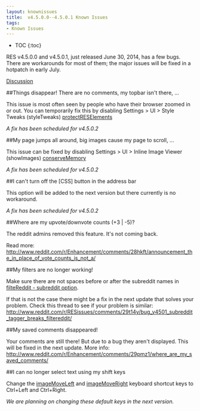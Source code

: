 ```yaml
---
layout: knownissues
title:  v4.5.0.0--4.5.0.1 Known Issues
tags:
- Known Issues
---
```


* TOC
{:toc}

RES v4.5.0.0 and v4.5.0.1, just released June 30, 2014, has a few bugs. There are workarounds for most of them; the major issues will be fixed in a hotpatch in early July.

[Discussion](http://www.reddit.com/r/RESissues/comments/29wldq/res_v4501_known_issues_workarounds_and_more_info)


##Things disappear! There are no comments, my topbar isn't there, ...

This issue is most often seen by people who have their browser zoomed in or out.
You can temporarily fix this by disabling Settings > UI > Style Tweaks (styleTweaks) [protectRESElements](/r/funny/comments/29wc3o/managed_to_find_benders_email_on_a_futurama/#!settings/styleTweaks/protectRESElements)

*A fix has been scheduled for v4.5.0.2*

##My page jumps all around, big images cause my page to scroll, ...

This issue can be fixed by disabling Settings > UI > Inline Image Viewer (showImages) [conserveMemory](/r/RESissues/wiki/edit/knownissues/4_5_0_1#!settings/showImages/conserveMemory)

*A fix has been scheduled for v4.5.0.2*

##I can't turn off the [CSS] button in the address bar

This option will be added to the next version but there currently is no workaround.

*A fix has been scheduled for v4.5.0.2*


##Where are my upvote/downvote counts (+3 | -5)?

The reddit admins removed this feature. It's not coming back.

Read more: http://www.reddit.com/r/Enhancement/comments/28hkft/announcement_the_in_place_of_vote_counts_is_not_a/

##My filters are no longer working!

Make sure there are not spaces before or after the subreddit names in [filteReddit - subreddit option](/#!settings/filteReddit/subreddits).

If that is not the case there might be a fix in the next update that solves your problem. Check this thread to see if your problem is similar: http://www.reddit.com/r/RESissues/comments/29t14y/bug_v4501_subreddit_tagger_breaks_filtereddit/

##My saved comments disappeared!

Your comments are still there! But due to a bug they aren't displayed. This will be fixed in the next update.
More info: http://www.reddit.com/r/Enhancement/comments/29pmz1/where_are_my_saved_comments/

##I can no longer select text using my shift keys

Change the [imageMoveLeft](/#!settings/keyboardNav/imageMoveLeft) and [imageMoveRight](/#!settings/keyboardNav/imageMoveLeft) keyboard shortcut keys to Ctrl+Left and Ctrl+Right.

*We are planning on changing these default keys in the next version.*
